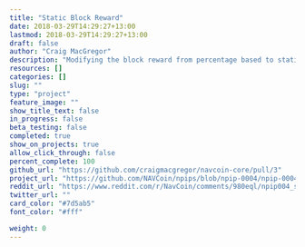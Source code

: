 ```yaml
---
title: "Static Block Reward"
date: 2018-03-29T14:29:27+13:00
lastmod: 2018-03-29T14:29:27+13:00
draft: false
author: "Craig MacGregor"
description: "Modifying the block reward from percentage based to static in an effort to increase network security."
resources: []
categories: []
slug: ""
type: "project"
feature_image: ""
show_title_text: false
in_progress: false
beta_testing: false
completed: true
show_on_projects: true
allow_click_through: false
percent_complete: 100
github_url: "https://github.com/craigmacgregor/navcoin-core/pull/3"
project_url: "https://github.com/NAVCoin/npips/blob/npip-0004/npip-0004.mediawiki"
reddit_url: "https://www.reddit.com/r/NavCoin/comments/980eql/npip004_static_block_reward/"
twitter_url: ""
card_color: "#7d5ab5"
font_color: "#fff"

weight: 0
---
```

